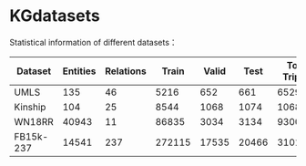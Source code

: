 # KGdatasets

Statistical information of different datasets：

| Dataset   | Entities | Relations | Train  | Valid | Test  | Total Triples |
| --------- | -------- | --------- | ------ | ----- | ----- | ------------- |
| UMLS      | 135      | 46        | 5216   | 652   | 661   | 6529          |
| Kinship   | 104      | 25        | 8544   | 1068  | 1074  | 10686         |
| WN18RR    | 40943    | 11        | 86835  | 3034  | 3134  | 93003         |
| FB15k-237 | 14541    | 237       | 272115 | 17535 | 20466 | 3101116       |
